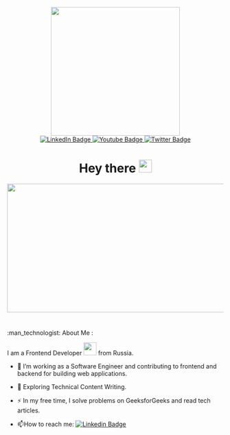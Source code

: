 
<div id="header" align="center">
  <img src="https://media.giphy.com/media/v1.Y2lkPTc5MGI3NjExdjR0Y3BjcDA5enhxbGdiZ3ZidDBiOGVuaHZyNXE5c2twcWRzcmU3eiZlcD12MV9pbnRlcm5hbF9naWZfYnlfaWQmY3Q9Zw/Y4ak9Ki2GZCbJxAnJD/giphy.gif" width="300">
</div>

<div id="badges" align="center">
  <a href="your-linkedin-URL">
    <img src="https://img.shields.io/badge/LinkedIn-blue?style=for-the-badge&logo=linkedin&logoColor=white" alt="LinkedIn Badge"/>
  </a>
  <a href="your-youtube-URL">
    <img src="https://img.shields.io/badge/instagram-orange?style=for-the-badge&logo=instagram&logoColor=white" alt="Youtube Badge"/>
  </a>
  <a href="your-twitter-URL">
    <img src="https://img.shields.io/badge/ВКОНТАКТЕ-blue?style=for-the-badge&logo=VK&logoColor=white" alt="Twitter Badge"/>
  </a>



<div id="badges" align="center">
  <img src="https://komarev.com/ghpvc/?username=AlexOneWRLD&style=flat-square&color=blue" alt=""/>

<h1>
  Hey there
  <img src="https://media.giphy.com/media/hvRJCLFzcasrR4ia7z/giphy.gif" width="30px"/>
</h1>
</div>


<div align="center">
  <img src="https://media.giphy.com/media/v1.Y2lkPTc5MGI3NjExdDM1YTA5bzU0d25pajR5MnBwb2o1eDU0bjQzZzFkdzc4eG9nOTc5bCZlcD12MV9pbnRlcm5hbF9naWZfYnlfaWQmY3Q9Zw/B1oGyOQcgd93a/giphy.gif" width="600" height="300"/>
<h1></h1>
</div>

<div align="left">
:man_technologist:  About Me :



I am a Frontend Developer <img src="https://media.giphy.com/media/WUlplcMpOCEmTGBtBW/giphy.gif" width="30"> from Russia.

- :telescope: I’m working as a Software Engineer and contributing to frontend and backend for building web applications.

- :seedling: Exploring Technical Content Writing.

- :zap: In my free time, I solve problems on GeeksforGeeks and read tech articles.

- :mailbox:How to reach me: [![Linkedin Badge](https://img.shields.io/badge/-kakbar-blue?style=flat&logo=Linkedin&logoColor=white)](your-linkedin-url)


  
</div>
